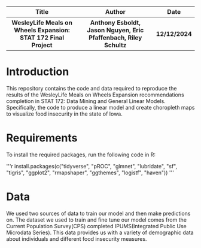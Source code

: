 <table>
  <tr>
    <th>Title</th>
    <th>Author</th>
    <th>Date</th>
  </tr>
  <tr>
    <th>WesleyLife Meals on Wheels Expansion: STAT 172 Final Project</th>
    <th>Anthony Esboldt, Jason Nguyen, Eric Pfaffenbach, Riley Schultz</th>
    <th>12/12/2024</th>
  </tr>
</table>
<h1>Introduction</h1>
<p>This repository contains the code and data required to reproduce the results of the WesleyLife Meals on Wheels Expansion recommendations completion in STAT 172: Data Mining and General Linear Models. Specifically, the code to produce a linear model and create choropleth maps to visualize food insecurity in the state of Iowa.</p>
<h1>Requirements</h1>
<p>To install the required packages, run the following code in R:</p>
'''r
install.packages(c("tidyverse", "pROC", "glmnet", "lubridate", "sf", "tigris", "ggplot2", "rmapshaper", "ggthemes", "logistf", "haven"))
'''
<h1>Data</h1>
<p>We used two sources of data to train our model and then make predictions on. The dataset we used to train and fine tune our model comes from the Current Population Survey(CPS) completed IPUMS(Integrated Public Use Microdata Series). This data provides us with a variety of demographic data about individuals and different food insecurity measures.</p>
